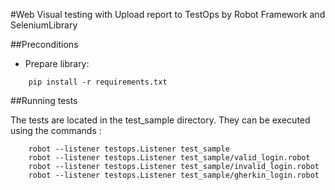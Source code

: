 #Web Visual testing with Upload report to TestOps by Robot Framework and SeleniumLibrary

##Preconditions
- Prepare library:
```
    pip install -r requirements.txt
```

##Running tests

The tests are located in the test_sample directory. They can be executed using the commands :
```
    robot --listener testops.Listener test_sample
    robot --listener testops.Listener test_sample/valid_login.robot
    robot --listener testops.Listener test_sample/invalid_login.robot
    robot --listener testops.Listener test_sample/gherkin_login.robot
```